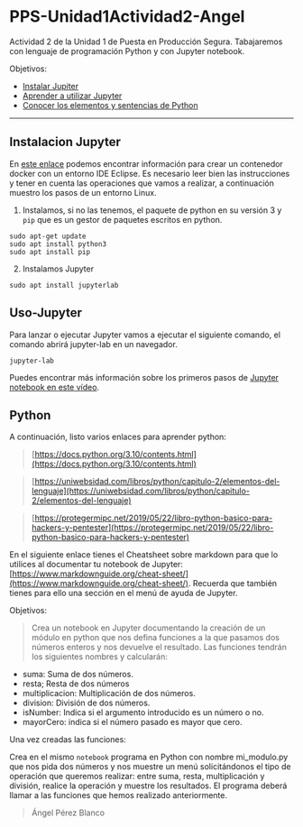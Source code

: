 # PPS-Unidad1Actividad2-Angel

Actividad 2 de la Unidad 1 de Puesta en Producción Segura.
Tabajaremos con lenguaje de programación Python y con Jupyter notebook.

Objetivos:
* [Instalar Jupiter](#Instalacion-Jupyter)
* [Aprender a utilizar Jupyter](#Uso-Jupyter)
* [Conocer los elementos y sentencias de Python](#Python) 

---
## Instalacion Jupyter

En [este enlace](https://hub.docker.com/r/dockeruc/eclipse) podemos encontrar información para crear un contenedor docker con un entorno IDE Eclipse.
Es necesario leer bien las instrucciones y tener en cuenta las operaciones que vamos a realizar, a continuación muestro los pasos de un entorno Linux.

1. Instalamos, si no las tenemos, el paquete de python en su versión 3 y ``pip`` que es un gestor de paquetes escritos en python.
~~~
sudo apt-get update
sudo apt install python3
sudo apt install pip
~~~

2. Instalamos Jupyter

~~~
sudo apt install jupyterlab
~~~

## Uso-Jupyter
Para lanzar o ejecutar Jupyter vamos a ejecutar el siguiente comando, el comando abrirá jupyter-lab en un navegador.
~~~
jupyter-lab
~~~

Puedes encontrar más información sobre los primeros pasos de [Jupyter notebook en este vídeo](https://youtu.be/6Vr9ZUntCyE).


## Python

A continuación, listo varios enlaces para aprender python:

> [https://docs.python.org/3.10/contents.html](https://docs.python.org/3.10/contents.html)

> [https://uniwebsidad.com/libros/python/capitulo-2/elementos-del-lenguaje](https://uniwebsidad.com/libros/python/capitulo-2/elementos-del-lenguaje)

> [https://protegermipc.net/2019/05/22/libro-python-basico-para-hackers-y-pentester](https://protegermipc.net/2019/05/22/libro-python-basico-para-hackers-y-pentester)

En el siguiente enlace tienes el Cheatsheet sobre markdown para que lo utilices al documentar tu notebook de Jupyter: [https://www.markdownguide.org/cheat-sheet/](https://www.markdownguide.org/cheat-sheet/). Recuerda que también tienes para ello una sección en el menú de ayuda de Jupyter.

Objetivos: 
> Crea un notebook en Jupyter documentando la creación de un módulo en python que nos defina funciones a la que pasamos dos números enteros y nos devuelve el resultado. Las funciones tendrán los siguientes nombres y calcularán:

  * suma: Suma de dos números.
  * resta; Resta de dos números
  * multiplicacion: Multiplicación de dos números.
  * division: División de dos números.
  * isNumber: Indica si el argumento introducido es un número o no.
  * mayorCero: indica si el número pasado es mayor que cero.

Una vez creadas las funciones:

Crea en el mismo ``notebook`` programa en Python con nombre mi_modulo.py que nos pida dos números y nos muestre un menú solicitándonos el tipo de operación que queremos realizar: entre suma, resta, multiplicación y división, realice la operación y muestre los resultados. El programa deberá llamar a las funciones que hemos realizado anteriormente.






> Ángel Pérez Blanco
